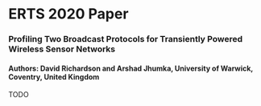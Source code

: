 # ERTS 2020 Paper
### Profiling Two Broadcast Protocols for Transiently Powered Wireless Sensor Networks
#### Authors: David Richardson and Arshad Jhumka, University of Warwick, Coventry, United Kingdom

TODO
